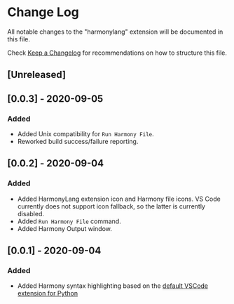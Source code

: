 # Change Log

All notable changes to the "harmonylang" extension will be documented in this file.

Check [Keep a Changelog](http://keepachangelog.com/) for recommendations on how to structure this file.

## [Unreleased]

## [0.0.3] - 2020-09-05
### Added
 - Added Unix compatibility for `Run Harmony File`.
 - Reworked build success/failure reporting.

## [0.0.2] - 2020-09-04
### Added
 - Added HarmonyLang extension icon and Harmony file icons. VS Code currently does not support icon fallback, so the latter is currently disabled.
 - Added `Run Harmony File` command.
 - Added Harmony Output window.

## [0.0.1] - 2020-09-04
### Added
 - Added Harmony syntax highlighting based on the [default VSCode extension for Python](https://github.com/microsoft/vscode)